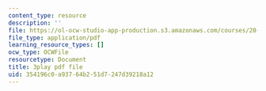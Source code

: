 ```yaml
---
content_type: resource
description: ''
file: https://ol-ocw-studio-app-production.s3.amazonaws.com/courses/20-219-becoming-the-next-bill-nye-writing-and-hosting-the-educational-show-january-iap-2015/354196c0a93764b251d7247d39218a12_gfMHRcpwQAY.pdf
file_type: application/pdf
learning_resource_types: []
ocw_type: OCWFile
resourcetype: Document
title: 3play pdf file
uid: 354196c0-a937-64b2-51d7-247d39218a12
---
```

